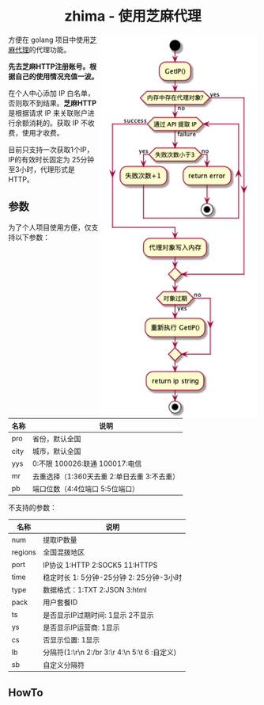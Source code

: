 <h1 align="center">zhima - 使用芝麻代理</h1>

<img align="right" width="320px" src="./docs/diagrams/out/activity/activity.png">

方便在 golang 项目中使用[芝麻代理](http://h.zhimaruanjian.com/)的代理功能。

**先去芝麻HTTP注册账号。根据自己的使用情况充值一波。**

在个人中心添加 IP 白名单，否则取不到结果。**芝麻HTTP** 是根据请求 IP 来关联账户进行余额消耗的。获取 IP 不收费，使用才收费。

目前只支持一次获取1个IP，IP的有效时长固定为 25分钟至3小时，代理形式是 HTTP。

## 参数

为了个人项目使用方便，仅支持以下参数：

| 名称    | 说明                                        |
| ------- | ------------------------------------------- |
| pro     | 省份，默认全国                              |
| city    | 城市，默认全国                              |
| yys     | 0:不限 100026:联通 100017:电信              |
| mr      | 去重选择（1:360天去重 2:单日去重 3:不去重） |
| pb      | 端口位数（4:4位端口 5:5位端口）             |

不支持的参数：

| 名称    | 说明                                          |
| ------- | --------------------------------------------- |
| num     | 提取IP数量                                    |
| regions | 全国混拨地区                                  |
| port    | IP协议 1:HTTP 2:SOCK5 11:HTTPS                |
| time    | 稳定时长 1: 5分钟-25分钟 2: 25分钟-3小时      |
| type    | 数据格式：1:TXT 2:JSON 3:html                 |
| pack    | 用户套餐ID                                    |
| ts      | 是否显示IP过期时间: 1显示 2不显示             |
| ys      | 是否显示IP运营商: 1显示                       |
| cs      | 否显示位置: 1显示                             |
| lb      | 分隔符(1:\r\n 2:/br 3:\r 4:\n 5:\t 6 :自定义) |
| sb      | 自定义分隔符                                  |

## HowTo
